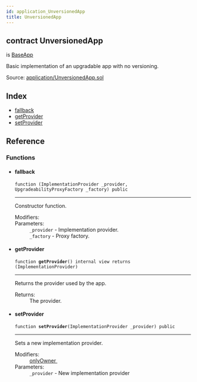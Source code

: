 ```yaml
---
id: application_UnversionedApp
title: UnversionedApp
---
```


<div class="contract-doc"><div class="contract"><h2 class="contract-header"><span class="contract-kind">contract</span> UnversionedApp</h2><p class="base-contracts"><span>is</span> <a href="application_BaseApp.html">BaseApp</a></p><p class="description">Basic implementation of an upgradable app with no versioning.</p><div class="source">Source: <a href="git+https://github.com/zeppelinos/zos/blob/v1.4.0/contracts/application/UnversionedApp.sol" target="_blank">application/UnversionedApp.sol</a></div></div><div class="index"><h2>Index</h2><ul><li><a href="application_UnversionedApp.html#">fallback</a></li><li><a href="application_UnversionedApp.html#getProvider">getProvider</a></li><li><a href="application_UnversionedApp.html#setProvider">setProvider</a></li></ul></div><div class="reference"><h2>Reference</h2><div class="functions"><h3>Functions</h3><ul><li><div class="item function"><span id="fallback" class="anchor-marker"></span><h4 class="name">fallback</h4><div class="body"><code class="signature">function <strong></strong><span>(ImplementationProvider _provider, UpgradeabilityProxyFactory _factory) </span><span>public </span></code><hr/><div class="description"><p>Constructor function.</p></div><dl><dt><span class="label-modifiers">Modifiers:</span></dt><dd></dd><dt><span class="label-parameters">Parameters:</span></dt><dd><div><code>_provider</code> - Implementation provider.</div><div><code>_factory</code> - Proxy factory.</div></dd></dl></div></div></li><li><div class="item function"><span id="getProvider" class="anchor-marker"></span><h4 class="name">getProvider</h4><div class="body"><code class="signature">function <strong>getProvider</strong><span>() </span><span>internal </span><span>view </span><span>returns  (ImplementationProvider) </span></code><hr/><div class="description"><p>Returns the provider used by the app.</p></div><dl><dt><span class="label-return">Returns:</span></dt><dd>The provider.</dd></dl></div></div></li><li><div class="item function"><span id="setProvider" class="anchor-marker"></span><h4 class="name">setProvider</h4><div class="body"><code class="signature">function <strong>setProvider</strong><span>(ImplementationProvider _provider) </span><span>public </span></code><hr/><div class="description"><p>Sets a new implementation provider.</p></div><dl><dt><span class="label-modifiers">Modifiers:</span></dt><dd><a href="es_openzeppelin-solidity_contracts_ownership_Ownable.html#onlyOwner">onlyOwner </a></dd><dt><span class="label-parameters">Parameters:</span></dt><dd><div><code>_provider</code> - New implementation provider</div></dd></dl></div></div></li></ul></div></div></div>
